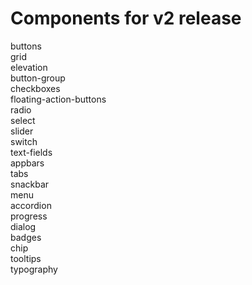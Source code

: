 # Components for v2 release
buttons <br>
grid <br>
elevation <br>
button-group <br>
checkboxes <br>
floating-action-buttons <br>
radio <br>
select <br>
slider <br>
switch <br>
text-fields <br>
appbars <br>
tabs <br>
snackbar <br>
menu <br>
accordion <br>
progress <br>
dialog <br>
badges <br>
chip <br>
tooltips  <br>
typography <br>
